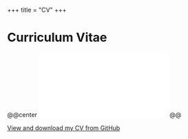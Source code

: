 +++
title = "CV"
+++

# Curriculum Vitae

@@center ![](/assets/CV-15-July-2024_FINAL.pdf) @@

[View and download my CV from GitHub](https://github.com/SLAC-Gamma-Rays/MariaDainotti.github.io/blob/main/_assets/CV-15-July-2024_FINAL.pdf)